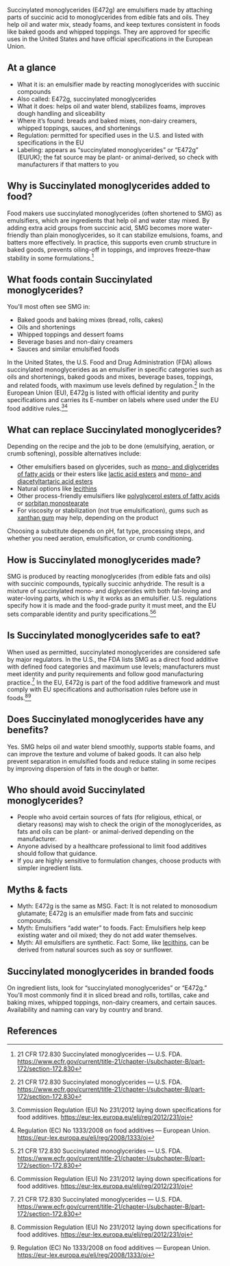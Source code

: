 Succinylated monoglycerides (E472g) are emulsifiers made by attaching parts of succinic acid to monoglycerides from edible fats and oils. They help oil and water mix, steady foams, and keep textures consistent in foods like baked goods and whipped toppings.
They are approved for specific uses in the United States and have official specifications in the European Union.

<!--more-->

## At a glance
- What it is: an emulsifier made by reacting monoglycerides with succinic compounds
- Also called: E472g, succinylated monoglycerides
- What it does: helps oil and water blend, stabilizes foams, improves dough handling and sliceability
- Where it’s found: breads and baked mixes, non-dairy creamers, whipped toppings, sauces, and shortenings
- Regulation: permitted for specified uses in the U.S. and listed with specifications in the EU
- Labeling: appears as “succinylated monoglycerides” or “E472g” (EU/UK); the fat source may be plant- or animal-derived, so check with manufacturers if that matters to you

## Why is Succinylated monoglycerides added to food?
Food makers use succinylated monoglycerides (often shortened to SMG) as emulsifiers, which are ingredients that help oil and water stay mixed. By adding extra acid groups from succinic acid, SMG becomes more water-friendly than plain monoglycerides, so it can stabilize emulsions, foams, and batters more effectively. In practice, this supports even crumb structure in baked goods, prevents oiling-off in toppings, and improves freeze–thaw stability in some formulations.[^1]

## What foods contain Succinylated monoglycerides?
You’ll most often see SMG in:
- Baked goods and baking mixes (bread, rolls, cakes)
- Oils and shortenings
- Whipped toppings and dessert foams
- Beverage bases and non-dairy creamers
- Sauces and similar emulsified foods

In the United States, the U.S. Food and Drug Administration (FDA) allows succinylated monoglycerides as an emulsifier in specific categories such as oils and shortenings, baked goods and mixes, beverage bases, toppings, and related foods, with maximum use levels defined by regulation.[^1] In the European Union (EU), E472g is listed with official identity and purity specifications and carries its E-number on labels where used under the EU food additive rules.[^2][^3]

## What can replace Succinylated monoglycerides?
Depending on the recipe and the job to be done (emulsifying, aeration, or crumb softening), possible alternatives include:
- Other emulsifiers based on glycerides, such as [mono- and diglycerides of fatty acids](/e471-mono-and-diglycerides-of-fatty-acids) or their esters like [lactic acid esters](/e472b-lactic-acid-esters-of-mono-and-diglycerides-of-fatty-acids) and [mono- and diacetyltartaric acid esters](/e472e-mono-and-diacetyltartaric-acid-esters-of-mono-and-diglycerides-of-fatty-acids)
- Natural options like [lecithins](/e322-lecithins)
- Other process-friendly emulsifiers like [polyglycerol esters of fatty acids](/e475-polyglycerol-esters-of-fatty-acids) or [sorbitan monostearate](/e491-sorbitan-monostearate)
- For viscosity or stabilization (not true emulsification), gums such as [xanthan gum](/e415-xanthan-gum) may help, depending on the product

Choosing a substitute depends on pH, fat type, processing steps, and whether you need aeration, emulsification, or crumb conditioning.

## How is Succinylated monoglycerides made?
SMG is produced by reacting monoglycerides (from edible fats and oils) with succinic compounds, typically succinic anhydride. The result is a mixture of succinylated mono- and diglycerides with both fat-loving and water-loving parts, which is why it works as an emulsifier. U.S. regulations specify how it is made and the food-grade purity it must meet, and the EU sets comparable identity and purity specifications.[^1][^2]

## Is Succinylated monoglycerides safe to eat?
When used as permitted, succinylated monoglycerides are considered safe by major regulators. In the U.S., the FDA lists SMG as a direct food additive with defined food categories and maximum use levels; manufacturers must meet identity and purity requirements and follow good manufacturing practice.[^1] In the EU, E472g is part of the food additive framework and must comply with EU specifications and authorisation rules before use in foods.[^2][^3]

## Does Succinylated monoglycerides have any benefits?
Yes. SMG helps oil and water blend smoothly, supports stable foams, and can improve the texture and volume of baked goods. It can also help prevent separation in emulsified foods and reduce staling in some recipes by improving dispersion of fats in the dough or batter.

## Who should avoid Succinylated monoglycerides?
- People who avoid certain sources of fats (for religious, ethical, or dietary reasons) may wish to check the origin of the monoglycerides, as fats and oils can be plant- or animal-derived depending on the manufacturer.
- Anyone advised by a healthcare professional to limit food additives should follow that guidance.
- If you are highly sensitive to formulation changes, choose products with simpler ingredient lists.

## Myths & facts
- Myth: E472g is the same as MSG. Fact: It is not related to monosodium glutamate; E472g is an emulsifier made from fats and succinic compounds.
- Myth: Emulsifiers “add water” to foods. Fact: Emulsifiers help keep existing water and oil mixed; they do not add water themselves.
- Myth: All emulsifiers are synthetic. Fact: Some, like [lecithins](/e322-lecithins), can be derived from natural sources such as soy or sunflower.

## Succinylated monoglycerides in branded foods
On ingredient lists, look for “succinylated monoglycerides” or “E472g.” You’ll most commonly find it in sliced bread and rolls, tortillas, cake and baking mixes, whipped toppings, non-dairy creamers, and certain sauces. Availability and naming can vary by country and brand.

## References
[^1]: 21 CFR 172.830 Succinylated monoglycerides — U.S. FDA. https://www.ecfr.gov/current/title-21/chapter-I/subchapter-B/part-172/section-172.830
[^2]: Commission Regulation (EU) No 231/2012 laying down specifications for food additives. https://eur-lex.europa.eu/eli/reg/2012/231/oj
[^3]: Regulation (EC) No 1333/2008 on food additives — European Union. https://eur-lex.europa.eu/eli/reg/2008/1333/oj

